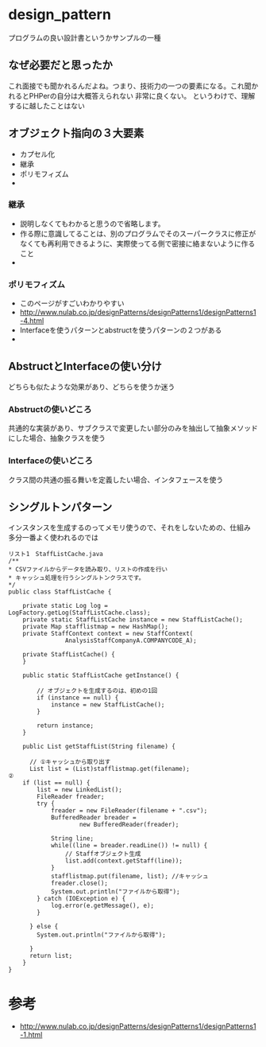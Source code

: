 # design_pattern
プログラムの良い設計書というかサンプルの一種

## なぜ必要だと思ったか
これ面接でも聞かれるんだよね。つまり、技術力の一つの要素になる。これ聞かれるとPHPerの自分は大概答えられない
非常に良くない。
というわけで、理解するに越したことはない

## オブジェクト指向の３大要素
* カプセル化
* 継承
* ポリモフィズム
* 

### 継承
* 説明しなくてもわかると思うので省略します。
* 作る際に意識してることは、別のプログラムでそのスーパークラスに修正がなくても再利用できるように、実際使ってる側で密接に絡まないように作ること
* 

### ポリモフィズム
* このページがすごいわかりやすい
* http://www.nulab.co.jp/designPatterns/designPatterns1/designPatterns1-4.html
* Interfaceを使うパターンとabstructを使うパターンの２つがある
* 

## AbstructとInterfaceの使い分け
どちらも似たような効果があり、どちらを使うか迷う

### Abstructの使いどころ
共通的な実装があり、サブクラスで変更したい部分のみを抽出して抽象メソッドにした場合、抽象クラスを使う

### Interfaceの使いどころ
クラス間の共通の振る舞いを定義したい場合、インタフェースを使う

## シングルトンパターン
インスタンスを生成するのってメモリ使うので、それをしないための、仕組み
多分一番よく使われるのでは
```
リスト1　StaffListCache.java
/**
* CSVファイルからデータを読み取り、リストの作成を行い
* キャッシュ処理を行うシングルトンクラスです。
*/
public class StaffListCache {

	private static Log log =     LogFactory.getLog(StaffListCache.class);
	private static StaffListCache instance = new StaffListCache();
	private Map stafflistmap = new HashMap();
	private StaffContext context = new StaffContext(
				AnalysisStaffCompanyA.COMPANYCODE_A);

	private StaffListCache() {
	}

	public static StaffListCache getInstance() {

		// オブジェクトを生成するのは、初めの1回
		if (instance == null) {
			instance = new StaffListCache();
		}

		return instance;
	}

	public List getStaffList(String filename) {

	  // ①キャッシュから取り出す
	  List list = (List)stafflistmap.get(filename);
②
	if (list == null) {
		list = new LinkedList();
		FileReader freader;
		try {
			freader = new FileReader(filename + ".csv");
			BufferedReader breader =
					new BufferedReader(freader);

			String line;
			while((line = breader.readLine()) != null) {
				// Staffオブジェクト生成
				list.add(context.getStaff(line));
			}
			stafflistmap.put(filename, list); //キャッシュ
			freader.close();
			System.out.println("ファイルから取得");
		} catch (IOException e) {
			log.error(e.getMessage(), e);
		}

	  } else {
		System.out.println("ファイルから取得");

	  }
	  return list;
	}
}
```


# 参考
* http://www.nulab.co.jp/designPatterns/designPatterns1/designPatterns1-1.html
